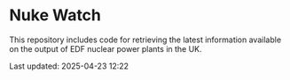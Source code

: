 # Nuke Watch

This repository includes code for retrieving the latest information available on the output of EDF nuclear power plants in the UK.

Last updated: 2025-04-23 12:22